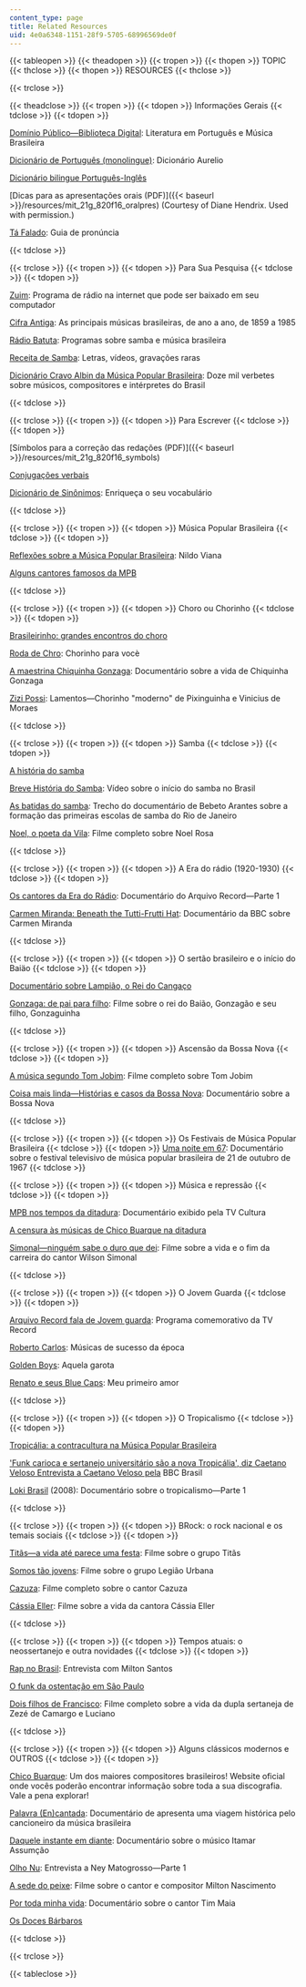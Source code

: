 ```yaml
---
content_type: page
title: Related Resources
uid: 4e0a6348-1151-28f9-5705-68996569de0f
---
```


{{< tableopen >}}
{{< theadopen >}}
{{< tropen >}}
{{< thopen >}}
TOPIC
{{< thclose >}}
{{< thopen >}}
RESOURCES
{{< thclose >}}

{{< trclose >}}

{{< theadclose >}}
{{< tropen >}}
{{< tdopen >}}
Informaçöes Gerais
{{< tdclose >}}
{{< tdopen >}}


[Domínio Público—Biblioteca Digital](http://www.dominiopublico.gov.br/pesquisa/PesquisaObraForm.jsp): Literatura em Português e Música Brasileira

[Dicionário de Português (monolingue)](https://dicionariodoaurelio.com/): Dicionário Aurelio

[Dicionário bilingue Português-Inglês](http://www.wordreference.com/)

[Dicas para as apresentações orais (PDF)]({{< baseurl >}}/resources/mit_21g_820f16_oralpres) (Courtesy of Diane Hendrix. Used with permission.)

[Tá Falado](https://www.coerll.utexas.edu/brazilpod/tafalado/): Guia de pronúncia


{{< tdclose >}}

{{< trclose >}}
{{< tropen >}}
{{< tdopen >}}
Para Sua Pesquisa
{{< tdclose >}}
{{< tdopen >}}


[Zuim](http://www.zuim.org/): Programa de rádio na internet que pode ser baixado em seu computador

[Cifra Antiga](https://cifrantiga.blogspot.com.br/): As principais músicas brasileiras, de ano a ano, de 1859 a 1985

[Rádio Batuta](http://www.radiobatuta.com.br/): Programas sobre samba e música brasileira

[Receita de Samba](http://www.receitadesamba.com.br/p/downloads.html): Letras, vídeos, gravações raras

[Dicionário Cravo Albin da Música Popular Brasileira](http://dicionariompb.com.br/): Doze mil verbetes sobre músicos, compositores e intérpretes do Brasil


{{< tdclose >}}

{{< trclose >}}
{{< tropen >}}
{{< tdopen >}}
Para Escrever
{{< tdclose >}}
{{< tdopen >}}


[Símbolos para a correção das redações (PDF)]({{< baseurl >}}/resources/mit_21g_820f16_symbols)

[Conjugações verbais](http://www.conjuga-me.net/)

[Dicionário de Sinônimos](https://www.sinonimos.com.br/): Enriqueça o seu vocabulário


{{< tdclose >}}

{{< trclose >}}
{{< tropen >}}
{{< tdopen >}}
Música Popular Brasileira
{{< tdclose >}}
{{< tdopen >}}


[Reflexões sobre a Música Popular Brasileira](https://mci.radio.br/2017/03/14/reflexoes-sobre-a-musica-e-o-brasil/): Nildo Viana

[Alguns cantores famosos da MPB](https://www.mpb.com.br/)


{{< tdclose >}}

{{< trclose >}}
{{< tropen >}}
{{< tdopen >}}
Choro ou Chorinho
{{< tdclose >}}
{{< tdopen >}}


[Brasileirinho: grandes encontros do choro](https://www.youtube.com/watch?v=Lpl_nOnr0ic&list=PLDDGbmXaaJjEoZD_tPC1wfHR6hoh0bY2f)

[Roda de Chro](https://www.youtube.com/watch?v=c5NGOcNyF4g): Chorinho para vocè

[A maestrina Chiquinha Gonzaga](https://www.youtube.com/watch?v=xovks5pFOvs): Documentário sobre a vida de Chiquinha Gonzaga

[Zizi Possi](https://www.youtube.com/watch?v=Lkq6h_t21c8): Lamentos—Chorinho "moderno" de Pixinguinha e Vinicius de Moraes


{{< tdclose >}}

{{< trclose >}}
{{< tropen >}}
{{< tdopen >}}
Samba
{{< tdclose >}}
{{< tdopen >}}


[A história do samba](http://revistaepoca.globo.com/Revista/Epoca/0,,EDR67538-5856,00.html)  

[Breve História do Samba](https://www.youtube.com/watch?v=kWEhKsOgdEE): Vídeo sobre o início do samba no Brasil

[As batidas do samba](https://www.youtube.com/watch?v=ZBP0nU5x3Ps)_:_ Trecho do documentário de Bebeto Arantes sobre a formação das primeiras escolas de samba do Rio de Janeiro

[Noel, o poeta da Vila](https://www.youtube.com/watch?v=VmgCCcLUkoQ): Filme completo sobre Noel Rosa


{{< tdclose >}}

{{< trclose >}}
{{< tropen >}}
{{< tdopen >}}
A Era do rádio (1920-1930)
{{< tdclose >}}
{{< tdopen >}}


[Os cantores da Era do Rádio](https://www.youtube.com/watch?v=l6xZ5L9Oo-A): Documentário do Arquivo Record—Parte 1

[Carmen Miranda: Beneath the Tutti-Frutti Hat](https://www.youtube.com/watch?v=MbTeIh1WGoQ): Documentário da BBC sobre Carmen Miranda


{{< tdclose >}}

{{< trclose >}}
{{< tropen >}}
{{< tdopen >}}
O sertão brasileiro e o início do Baiäo
{{< tdclose >}}
{{< tdopen >}}


[Documentário sobre Lampião, o Rei do Cangaço](https://www.youtube.com/watch?v=f49LW4TZcHE)

[Gonzaga: de pai para filho](https://www.youtube.com/watch?v=OmgX4vsURA8): Filme sobre o rei do Baião, Gonzagão e seu filho, Gonzaguinha


{{< tdclose >}}

{{< trclose >}}
{{< tropen >}}
{{< tdopen >}}
Ascensão da Bossa Nova
{{< tdclose >}}
{{< tdopen >}}


[A música segundo Tom Jobim](https://vimeo.com/58212770): Filme completo sobre Tom Jobim

[Coisa mais linda—Histórias e casos da Bossa Nova](https://www.youtube.com/watch?v=qq6TsJkCDSc): Documentário sobre a Bossa Nova


{{< tdclose >}}

{{< trclose >}}
{{< tropen >}}
{{< tdopen >}}
Os Festivais de Música Popular Brasileira
{{< tdclose >}}
{{< tdopen >}}
[Uma noite em 67](https://www.youtube.com/watch?v=FOsXaaW4Pkk): Documentário sobre o festival televisivo de música popular brasileira de 21 de outubro de 1967
{{< tdclose >}}

{{< trclose >}}
{{< tropen >}}
{{< tdopen >}}
Música e repressão
{{< tdclose >}}
{{< tdopen >}}


[MPB nos tempos da ditadura](https://www.youtube.com/watch?v=P4BNAZmok6o): Documentário exibido pela TV Cultura

[A censura às músicas de Chico Buarque na ditadura](http://observatoriodaimprensa.com.br/diretorio-academico/a-censura-as-musicas-de-chico-buarque-na-ditadura-1964-1985/)

[Simonal—ninguém sabe o duro que dei](https://www.youtube.com/watch?v=NjAPVjQbKG0): Filme sobre a vida e o fim da carreira do cantor Wilson Simonal


{{< tdclose >}}

{{< trclose >}}
{{< tropen >}}
{{< tdopen >}}
O Jovem Guarda
{{< tdclose >}}
{{< tdopen >}}


[Arquivo Record fala de Jovem guarda](https://www.youtube.com/watch?v=VeAh7EBnO-I): Programa comemorativo da TV Record  

[Roberto Carlos](https://www.youtube.com/watch?v=WoVssitS3Fw&list=PLgNVUPa0y7z_w5cvR8P9RdV86V6caALpd): Músicas de sucesso da época

[Golden Boys](https://www.youtube.com/watch?v=cgORBiNBWpw): Aquela garota

[Renato e seus Blue Caps](https://www.youtube.com/watch?v=pRHNeAIJOq0): Meu primeiro amor


{{< tdclose >}}

{{< trclose >}}
{{< tropen >}}
{{< tdopen >}}
O Tropicalismo
{{< tdclose >}}
{{< tdopen >}}


[Tropicália: a contracultura na Música Popular Brasileira](http://www.ufrgs.br/alcar/encontros-nacionais-1/9o-encontro-2013/artigos/gt-historia-da-midia-sonora/tropicalia-a-contracultura-na-musica-popular-brasileira) 

['Funk carioca e sertanejo universitário são a nova Tropicália', diz Caetano Veloso Entrevista a Caetano Veloso pela](http://www.bbc.com/portuguese/noticias/2016/05/160407_caetano_mv) BBC Brasil

[Loki Brasil](https://www.youtube.com/watch?v=izGLQUGZZMs) (2008): Documentário sobre o tropicalismo—Parte 1


{{< tdclose >}}

{{< trclose >}}
{{< tropen >}}
{{< tdopen >}}
BRock: o rock nacional e os temais sociais
{{< tdclose >}}
{{< tdopen >}}


[Titãs—a vida até parece uma festa](https://www.youtube.com/watch?v=nlcjLWxHvwo): Filme sobre o grupo Titãs

[Somos tão jovens](https://www.youtube.com/watch?v=CM95u60_bIw): Filme sobre o grupo Legião Urbana

[Cazuza](https://www.youtube.com/watch?v=TrADo_p3nYU): Filme completo sobre o cantor Cazuza

[Cássia Eller](https://www.youtube.com/watch?v=vmFg1VOKxh0): Filme sobre a vida da cantora Cássia Eller


{{< tdclose >}}

{{< trclose >}}
{{< tropen >}}
{{< tdopen >}}
Tempos atuais: o neossertanejo e outra novidades
{{< tdclose >}}
{{< tdopen >}}


[Rap no Brasil](https://www.youtube.com/watch?v=Oi0MHWemSE0&feature=related): Entrevista com Milton Santos

[O funk da ostentação em São Paulo](http://revistaepoca.globo.com/cultura/noticia/2012/09/o-funk-da-ostentacao-em-sao-paulo.html)

[Dois filhos de Francisco](https://www.youtube.com/watch?v=9R7GYs-AJfU): Filme completo sobre a vida da dupla sertaneja de Zezé de Camargo e Luciano


{{< tdclose >}}

{{< trclose >}}
{{< tropen >}}
{{< tdopen >}}
Alguns clássicos modernos e OUTROS
{{< tdclose >}}
{{< tdopen >}}


[Chico Buarque](http://www.chicobuarque.com.br/): Um dos maiores compositores brasileiros! Website oficial onde vocês poderão encontrar informação sobre toda a sua discografia. Vale a pena explorar!

[Palavra (En)cantada](https://www.youtube.com/watch?v=gqoW5iDNAZw): Documentário de apresenta uma viagem histórica pelo cancioneiro da música brasileira

[Daquele instante em diante](https://www.youtube.com/watch?v=be2n1tpJjf0): Documentário sobre o músico Itamar Assumção

[Olho Nu](https://www.youtube.com/watch?v=oc4To2Z-tWo): Entrevista a Ney Matogrosso—Parte 1

[A sede do peixe](https://www.youtube.com/watch?v=Hu_gVBtOgoA): Filme sobre o cantor e compositor Milton Nascimento

[Por toda minha vida](https://www.youtube.com/watch?v=dMykHOO-hXU): Documentário sobre o cantor Tim Maia

[Os Doces Bárbaros](https://www.youtube.com/watch?v=z-IwkP5AOi4)


{{< tdclose >}}

{{< trclose >}}

{{< tableclose >}}